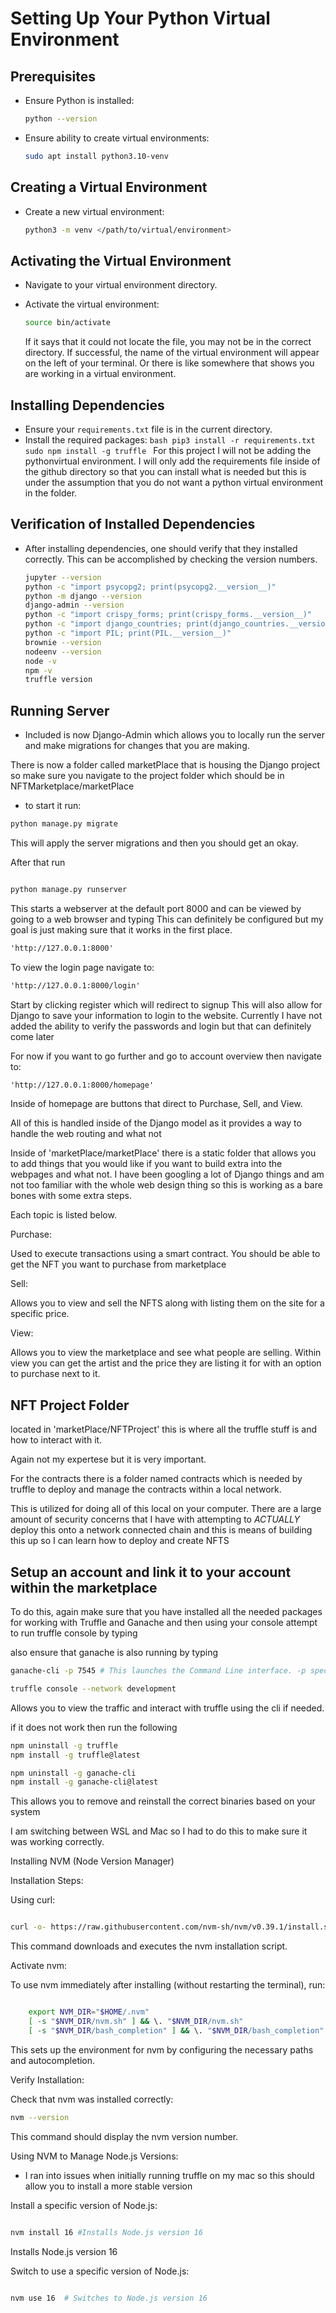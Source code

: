 # Setting Up Your Python Virtual Environment

## Prerequisites

- Ensure Python is installed:

  ```bash
  python --version
  ```

- Ensure ability to create virtual environments:

  ```bash
  sudo apt install python3.10-venv
  ```

## Creating a Virtual Environment

- Create a new virtual environment:

  ```bash
  python3 -m venv </path/to/virtual/environment>
  ```

## Activating the Virtual Environment

- Navigate to your virtual environment directory.
- Activate the virtual environment:

  ```bash
  source bin/activate
  ```

  If it says that it could not locate the file, you may not be in the correct directory. If successful, the name of the virtual environment will appear on the left of your terminal.
  Or there is like somewhere that shows you are working in a virtual environment.

## Installing Dependencies

- Ensure your `requirements.txt` file is in the current directory.
- Install the required packages:
  `bash
    pip3 install -r requirements.txt
    sudo npm install -g truffle
    `
  For this project I will not be adding the pythonvirtual environment. I will only add the requirements file inside of the github directory so that you can install what is needed but this is under the assumption that you do not want a python virtual environment in the folder.

## Verification of Installed Dependencies

- After installing dependencies, one should verify that they installed correctly. This can be accomplished by checking the version numbers.

  ```bash
  jupyter --version
  python -c "import psycopg2; print(psycopg2.__version__)"
  python -m django --version
  django-admin --version
  python -c "import crispy_forms; print(crispy_forms.__version__)"
  python -c "import django_countries; print(django_countries.__version__)"
  python -c "import PIL; print(PIL.__version__)"
  brownie --version
  nodeenv --version
  node -v
  npm -v
  truffle version
  ```

## Running Server

- Included is now Django-Admin which allows you to locally run the server and make migrations for changes that you are making.

There is now a folder called marketPlace that is housing the Django project so make sure you navigate to the project folder which should be in NFTMarketplace/marketPlace

- to start it run:

```bash
python manage.py migrate

```

This will apply the server migrations and then you should get an okay.

After that run

```bash

python manage.py runserver
```

This starts a webserver at the default port 8000 and can be viewed by going to a web browser and typing
This can definitely be configured but my goal is just making sure that it works in the first place.

```html
'http://127.0.0.1:8000'
```

To view the login page navigate to:

```html
'http://127.0.0.1:8000/login'
```

Start by clicking register which will redirect to signup
This will also allow for Django to save your information to login to the website.
Currently I have not added the ability to verify the passwords and login but that can definitely come later

For now if you want to go further and go to account overview then navigate to:

```html
'http://127.0.0.1:8000/homepage'
```

Inside of homepage are buttons that direct to Purchase, Sell, and View.

All of this is handled inside of the Django model as it provides a way to handle the web routing and what not

Inside of 'marketPlace/marketPlace' there is a static folder that allows you to add things that you would like if you want to build extra into the webpages and what not.
I have been googling a lot of Django things and am not too familiar with the whole web design thing so this is working as a bare bones with some extra steps.

Each topic is listed below.

Purchase:

Used to execute transactions using a smart contract. You should be able to get the NFT you want to purchase from marketplace

Sell:

Allows you to view and sell the NFTS along with listing them on the site for a specific price.

View:

Allows you to view the marketplace and see what people are selling.
Within view you can get the artist and the price they are listing it for with an option to purchase next to it.

## NFT Project Folder

located in 'marketPlace/NFTProject' this is where all the truffle stuff is and how to interact with it.

Again not my expertese but it is very important.

For the contracts there is a folder named contracts which is needed by truffle to deploy and manage the contracts within a local network.

This is utilized for doing all of this local on your computer.
There are a large amount of security concerns that I have with attempting to _ACTUALLY_ deploy this onto a network connected chain and this is means of building this up so I can learn how to deploy and create NFTS

## Setup an account and link it to your account within the marketplace

To do this, again make sure that you have installed all the needed packages for working with Truffle and Ganache
and then using your console attempt to run truffle console by typing

also ensure that ganache is also running by typing

```bash
ganache-cli -p 7545 # This launches the Command Line interface. -p specfies the port and I think 7545 is the default.
```

```bash
truffle console --network development

```

Allows you to view the traffic and interact with truffle using the cli if needed.

if it does not work then run the following

```bash
npm uninstall -g truffle
npm install -g truffle@latest
```

```bash
npm uninstall -g ganache-cli
npm install -g ganache-cli@latest
```

This allows you to remove and reinstall the correct binaries based on your system

I am switching between WSL and Mac so I had to do this to make sure it was working correctly.

Installing NVM (Node Version Manager)

Installation Steps:

Using curl:

```bash

curl -o- https://raw.githubusercontent.com/nvm-sh/nvm/v0.39.1/install.sh | bash
```

This command downloads and executes the nvm installation script.

Activate nvm:

To use nvm immediately after installing (without restarting the terminal), run:

```bash

    export NVM_DIR="$HOME/.nvm"
    [ -s "$NVM_DIR/nvm.sh" ] && \. "$NVM_DIR/nvm.sh"
    [ -s "$NVM_DIR/bash_completion" ] && \. "$NVM_DIR/bash_completion"
```

This sets up the environment for nvm by configuring the necessary paths and autocompletion.

Verify Installation:

Check that nvm was installed correctly:

```bash
nvm --version
```

This command should display the nvm version number.

Using NVM to Manage Node.js Versions:

- I ran into issues when initially running truffle on my mac so this should allow you to install a more stable version

Install a specific version of Node.js:

```bash

nvm install 16 #Installs Node.js version 16
```

Installs Node.js version 16

Switch to use a specific version of Node.js:

```bash

nvm use 16  # Switches to Node.js version 16
```
